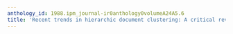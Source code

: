 ```yaml
---
anthology_id: 1988.ipm_journal-ir0anthology0volumeA24A5.6
title: 'Recent trends in hierarchic document clustering: A critical review'
---
```

